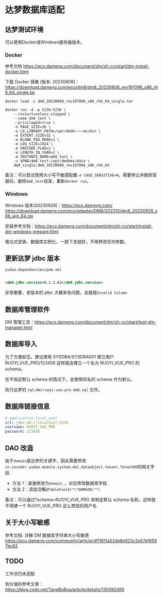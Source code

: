 # 达梦数据库适配

## 达梦测试环境

可以使用Docker或Windows服务器版本。

### Docker

参考文档 https://eco.dameng.com/document/dm/zh-cn/start/dm-install-docker.html

下载 Docker 镜像 (版本: 20230808)：https://download.dameng.com/eco/dm8/dm8_20230808_rev197096_x86_rh6_64_single.tar

```shell
docker load -i dm8_20230808_rev197096_x86_rh6_64_single.tar

docker run -d -p 5236:5236 \
    --restart=unless-stopped \
    --name dm8_test \
    --privileged=true \
    -e PAGE_SIZE=16 \
    -e LD_LIBRARY_PATH=/opt/dmdb~~~~ms/bin \
    -e EXTENT_SIZE=32 \
    -e BLANK_PAD_MODE=1 \
    -e LOG_SIZE=1024 \
    -e UNICODE_FLAG=1 \
    -e LENGTH_IN_CHAR=1 \
    -e INSTANCE_NAME=dm8_test \
    -v $PWD/dm8_test:/opt/dmdbms/data \
    dm8_single:dm8_20230808_rev197096_x86_rh6_64
```

备注：可以尝试使用大小写不敏感配置`-e CASE_SENSITIVE=N`，需要停止并删除容器后，删除`dm8_test`目录，重新`docker run`。

### Windows

Windows 版本(20230928)：https://eco.dameng.com/
https://download.dameng.com/eco/adapter/DM8/202310/dm8_20230928_x86_win_64.zip

安装参考文档：https://eco.dameng.com/document/dm/zh-cn/start/install-dm-windows-prepare.html

傻瓜式安装、数据库实例化，一路下去就好，不用修改任何参数。

## 更新达梦 jdbc 版本

`yudao-dependencies/pom.xml`

```xml

<dm8.jdbc.version>8.1.3.62</dm8.jdbc.version>
```

非常重要，老版本的 jdbc 大概率有问题，会报错`Invalid Column`

## 数据库管理软件

DM 管理工具：https://eco.dameng.com/document/dm/zh-cn/start/tool-dm-manager.html

## 数据库导入

为了方便起见，建议使用 SYSDBA/SYSDBA001 建立用户 RUOYI_VUE_PRO/123456
这样就会建立一个名为 RUOYI_VUE_PRO 的 schema。

在不指定默认 schema 的情况下，会使用同名的 schema 作为默认。

执行达梦的 `sql/dm/ruoyi-vue-pro-dm8.sql` 文件。

## 数据库链接信息

```yaml
# application-local.yaml
url: jdbc:dm://localhost:5236
username: RUOYI_VUE_PRO
password: 123456
```

## DAO 改造

由于`domain`是达梦的关键字，因此需要修改`cn.iocoder.yudao.module.system.dal.dataobject.tenant.TenantDO`的相关字段

- 方法 1：直接修改为`domain_`，对应修改数据库字段
- 方法 2：添加注解`@TableField("\"DOMAIN\"")`

备注：可以通过?schema=RUOYI_VUE_PRO 来制定默认 schema 名称，这样就不用建一个 RUOYI_VUE_PRO 这么憋屈的用户名

## 关于大小写敏感

参考文档: 详解 DM 数据库字符串大小写敏感 https://eco.dameng.com/community/article/df11811a02de8e923c2e57ef6597bc62

## TODO

工作流仍未适配

有价值的参考文章：https://blog.csdn.net/TangBoBoa/article/details/130392495
